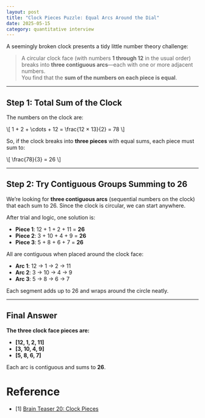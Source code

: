 ```yaml
---
layout: post
title: "Clock Pieces Puzzle: Equal Arcs Around the Dial"
date: 2025-05-15
category: quantitative interview
---
```


A seemingly broken clock presents a tidy little number theory challenge:

> A circular clock face (with numbers **1 through 12** in the usual order) breaks into **three contiguous arcs**—each with one or more adjacent numbers.  
> You find that the **sum of the numbers on each piece is equal**.

---

## Step 1: Total Sum of the Clock

The numbers on the clock are:

\\[
1 + 2 + \cdots + 12 = \frac{12 × 13}{2} = 78
\\]

So, if the clock breaks into **three pieces** with equal sums, each piece must sum to:

\\[
\frac{78}{3} = 26
\\]

---

## Step 2: Try Contiguous Groups Summing to 26

We’re looking for **three contiguous arcs** (sequential numbers on the clock) that each sum to 26. Since the clock is circular, we can start anywhere.

After trial and logic, one solution is:

- **Piece 1**: 12 + 1 + 2 + 11 = **26**
- **Piece 2**: 3 + 10 + 4 + 9 = **26**
- **Piece 3**: 5 + 8 + 6 + 7 = **26**

All are contiguous when placed around the clock face:

- **Arc 1**: 12 → 1 → 2 → 11  
- **Arc 2**: 3 → 10 → 4 → 9  
- **Arc 3**: 5 → 8 → 6 → 7

Each segment adds up to 26 and wraps around the circle neatly.

---

## Final Answer

**The three clock face pieces are:**

- **[12, 1, 2, 11]**
- **[3, 10, 4, 9]**
- **[5, 8, 6, 7]**

Each arc is contiguous and sums to **26**.

# Reference

* [1] [Brain Teaser 20: Clock Pieces](https://medium.com/@shelvia1039/brain-teaser-20-clock-pieces-60ac58e047d3)
